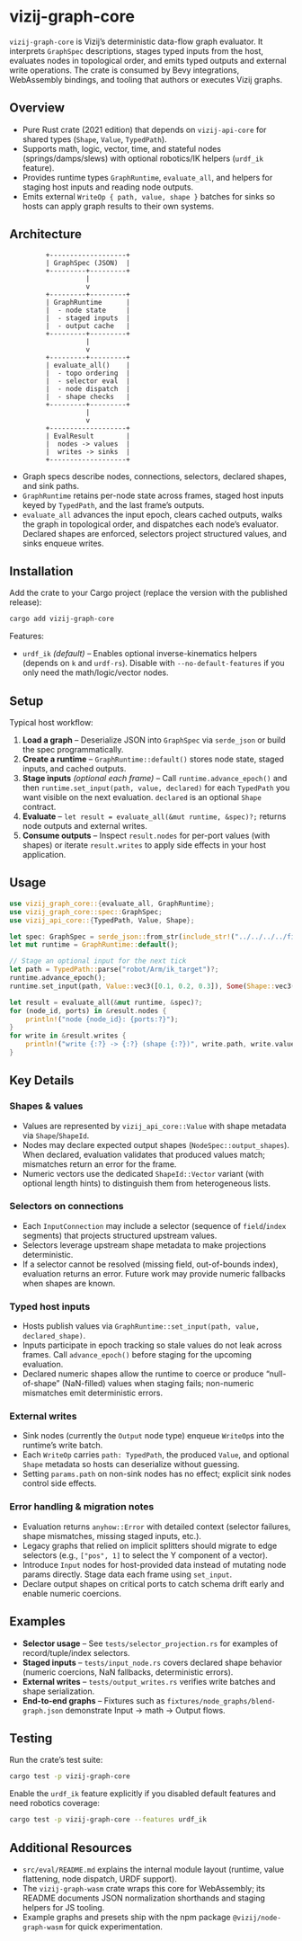 # vizij-graph-core

`vizij-graph-core` is Vizij’s deterministic data-flow graph evaluator. It interprets `GraphSpec` descriptions, stages typed
inputs from the host, evaluates nodes in topological order, and emits typed outputs and external write operations. The crate is
consumed by Bevy integrations, WebAssembly bindings, and tooling that authors or executes Vizij graphs.

## Overview

* Pure Rust crate (2021 edition) that depends on `vizij-api-core` for shared types (`Shape`, `Value`, `TypedPath`).
* Supports math, logic, vector, time, and stateful nodes (springs/damps/slews) with optional robotics/IK helpers (`urdf_ik`
  feature).
* Provides runtime types `GraphRuntime`, `evaluate_all`, and helpers for staging host inputs and reading node outputs.
* Emits external `WriteOp { path, value, shape }` batches for sinks so hosts can apply graph results to their own systems.

## Architecture

```
         +-------------------+
         | GraphSpec (JSON)  |
         +---------+---------+
                   |
                   v
         +---------+---------+
         | GraphRuntime      |
         |  - node state     |
         |  - staged inputs  |
         |  - output cache   |
         +---------+---------+
                   |
                   v
         +---------+---------+
         | evaluate_all()    |
         |  - topo ordering  |
         |  - selector eval  |
         |  - node dispatch  |
         |  - shape checks   |
         +---------+---------+
                   |
                   v
         +-------------------+
         | EvalResult        |
         |  nodes -> values  |
         |  writes -> sinks  |
         +-------------------+
```

* Graph specs describe nodes, connections, selectors, declared shapes, and sink paths.
* `GraphRuntime` retains per-node state across frames, staged host inputs keyed by `TypedPath`, and the last frame’s outputs.
* `evaluate_all` advances the input epoch, clears cached outputs, walks the graph in topological order, and dispatches each node’s
  evaluator. Declared shapes are enforced, selectors project structured values, and sinks enqueue writes.

## Installation

Add the crate to your Cargo project (replace the version with the published release):

```bash
cargo add vizij-graph-core
```

Features:

* `urdf_ik` *(default)* – Enables optional inverse-kinematics helpers (depends on `k` and `urdf-rs`). Disable with
  `--no-default-features` if you only need the math/logic/vector nodes.

## Setup

Typical host workflow:

1. **Load a graph** – Deserialize JSON into `GraphSpec` via `serde_json` or build the spec programmatically.
2. **Create a runtime** – `GraphRuntime::default()` stores node state, staged inputs, and cached outputs.
3. **Stage inputs** *(optional each frame)* – Call `runtime.advance_epoch()` and then `runtime.set_input(path, value, declared)`
   for each `TypedPath` you want visible on the next evaluation. `declared` is an optional `Shape` contract.
4. **Evaluate** – `let result = evaluate_all(&mut runtime, &spec)?;` returns node outputs and external writes.
5. **Consume outputs** – Inspect `result.nodes` for per-port values (with shapes) or iterate `result.writes` to apply side
   effects in your host application.

## Usage

```rust
use vizij_graph_core::{evaluate_all, GraphRuntime};
use vizij_graph_core::spec::GraphSpec;
use vizij_api_core::{TypedPath, Value, Shape};

let spec: GraphSpec = serde_json::from_str(include_str!("../../../../fixtures/node_graphs/simple-gain-offset.json"))?;
let mut runtime = GraphRuntime::default();

// Stage an optional input for the next tick
let path = TypedPath::parse("robot/Arm/ik_target")?;
runtime.advance_epoch();
runtime.set_input(path, Value::vec3([0.1, 0.2, 0.3]), Some(Shape::vec3()));

let result = evaluate_all(&mut runtime, &spec)?;
for (node_id, ports) in &result.nodes {
    println!("node {node_id}: {ports:?}");
}
for write in &result.writes {
    println!("write {:?} -> {:?} (shape {:?})", write.path, write.value, write.shape);
}
```

## Key Details

### Shapes & values

* Values are represented by `vizij_api_core::Value` with shape metadata via `Shape`/`ShapeId`.
* Nodes may declare expected output shapes (`NodeSpec::output_shapes`). When declared, evaluation validates that produced values
  match; mismatches return an error for the frame.
* Numeric vectors use the dedicated `ShapeId::Vector` variant (with optional length hints) to distinguish them from heterogeneous
  lists.

### Selectors on connections

* Each `InputConnection` may include a selector (sequence of `field`/`index` segments) that projects structured upstream values.
* Selectors leverage upstream shape metadata to make projections deterministic.
* If a selector cannot be resolved (missing field, out-of-bounds index), evaluation returns an error. Future work may provide
  numeric fallbacks when shapes are known.

### Typed host inputs

* Hosts publish values via `GraphRuntime::set_input(path, value, declared_shape)`.
* Inputs participate in epoch tracking so stale values do not leak across frames. Call `advance_epoch()` before staging for the
  upcoming evaluation.
* Declared numeric shapes allow the runtime to coerce or produce “null-of-shape” (NaN-filled) values when staging fails; non-numeric mismatches emit deterministic errors.

### External writes

* Sink nodes (currently the `Output` node type) enqueue `WriteOp`s into the runtime’s write batch.
* Each `WriteOp` carries `path: TypedPath`, the produced `Value`, and optional `Shape` metadata so hosts can deserialize without
  guessing.
* Setting `params.path` on non-sink nodes has no effect; explicit sink nodes control side effects.

### Error handling & migration notes

* Evaluation returns `anyhow::Error` with detailed context (selector failures, shape mismatches, missing staged inputs, etc.).
* Legacy graphs that relied on implicit splitters should migrate to edge selectors (e.g., `["pos", 1]` to select the Y component
  of a vector).
* Introduce `Input` nodes for host-provided data instead of mutating node params directly. Stage data each frame using
  `set_input`.
* Declare output shapes on critical ports to catch schema drift early and enable numeric coercions.

## Examples

* **Selector usage** – See `tests/selector_projection.rs` for examples of record/tuple/index selectors.
* **Staged inputs** – `tests/input_node.rs` covers declared shape behavior (numeric coercions, NaN fallbacks, deterministic
  errors).
* **External writes** – `tests/output_writes.rs` verifies write batches and shape serialization.
* **End-to-end graphs** – Fixtures such as `fixtures/node_graphs/blend-graph.json` demonstrate Input → math → Output flows.

## Testing

Run the crate’s test suite:

```bash
cargo test -p vizij-graph-core
```

Enable the `urdf_ik` feature explicitly if you disabled default features and need robotics coverage:

```bash
cargo test -p vizij-graph-core --features urdf_ik
```

## Additional Resources

* `src/eval/README.md` explains the internal module layout (runtime, value flattening, node dispatch, URDF support).
* The `vizij-graph-wasm` crate wraps this core for WebAssembly; its README documents JSON normalization shorthands and staging
  helpers for JS tooling.
* Example graphs and presets ship with the npm package `@vizij/node-graph-wasm` for quick experimentation.

